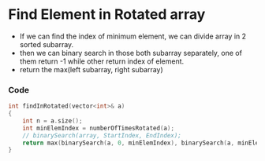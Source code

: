 # Find Element in Rotated array

-   If we can find the index of minimum element, we can divide array in 2 sorted subarray.
-   then we can binary search in those both subarray separately, one of them return -1 while other return index of element.
-   return the max(left subarray, right subarray)

### Code

```cpp
int findInRotated(vector<int>& a)
{
    int n = a.size();
    int minElemIndex = numberOfTimesRotated(a);
    // binarySearch(array, StartIndex, EndIndex);
    return max(binarySearch(a, 0, minElemIndex), binarySearch(a, minElemIndex, n - 1));
}
```
